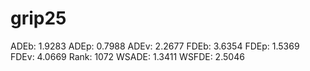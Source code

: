 # grip25

ADEb: 1.9283
ADEp: 0.7988
ADEv: 2.2677
FDEb: 3.6354
FDEp: 1.5369
FDEv: 4.0669
Rank: 1072
WSADE: 1.3411
WSFDE: 2.5046